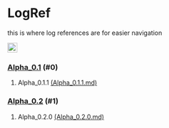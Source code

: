 # LogRef

this is where log references are for easier navigation<br>

<img height=22 src="https://github.com/ReRand/ACE-ULTRA/actions/workflows/logref.yml/badge.svg" alt="publish">

### [Alpha_0.1](https://github.com/ReRand/ACE-ULTRA/tree/main/logs/Alpha_0.1) (#0)

1. Alpha_0.1.1 [(Alpha_0.1.1.md)](https://github.com/ReRand/ACE-ULTRA/blob/main/logs/Alpha_0.1/Alpha_0.1.1.md) 

### [Alpha_0.2](https://github.com/ReRand/ACE-ULTRA/tree/main/logs/Alpha_0.2) (#1)

1. Alpha_0.2.0 [(Alpha_0.2.0.md)](https://github.com/ReRand/ACE-ULTRA/blob/main/logs/Alpha_0.2/Alpha_0.2.0.md) 